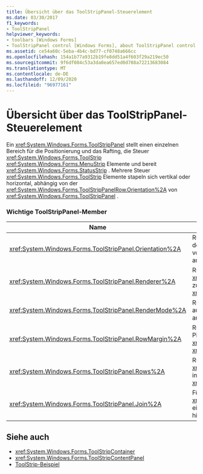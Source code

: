 ```yaml
---
title: Übersicht über das ToolStripPanel-Steuerelement
ms.date: 03/30/2017
f1_keywords:
- ToolStripPanel
helpviewer_keywords:
- toolbars [Windows Forms]
- ToolStripPanel control [Windows Forms], about ToolStripPanel control
ms.assetid: ce54a60c-5eba-4b4c-bd77-cf0748a666cc
ms.openlocfilehash: 154a1b77a9312b19fe8dd51a4f603f29a219ec50
ms.sourcegitcommit: 9f6df084c53a3da0ea657ed0d708a72213683084
ms.translationtype: MT
ms.contentlocale: de-DE
ms.lasthandoff: 12/09/2020
ms.locfileid: "96977161"
---
```

# <a name="toolstrippanel-control-overview"></a>Übersicht über das ToolStripPanel-Steuerelement

Ein <xref:System.Windows.Forms.ToolStripPanel> stellt einen einzelnen Bereich für die Positionierung und das Rafting, die Steuer <xref:System.Windows.Forms.ToolStrip> <xref:System.Windows.Forms.MenuStrip> Elemente und bereit <xref:System.Windows.Forms.StatusStrip> . Mehrere Steuer <xref:System.Windows.Forms.ToolStrip> Elemente stapeln sich vertikal oder horizontal, abhängig von der <xref:System.Windows.Forms.ToolStripPanelRow.Orientation%2A> von <xref:System.Windows.Forms.ToolStripPanel> .  
  
### <a name="important-toolstrippanel-members"></a>Wichtige ToolStripPanel-Member  
  
|Name|BESCHREIBUNG|  
|----------|-----------------|  
|<xref:System.Windows.Forms.ToolStripPanel.Orientation%2A>|Ruft einen Wert ab oder legt einen Wert fest, der die horizontale oder vertikale Ausrichtung von <xref:System.Windows.Forms.ToolStripPanel> angibt.|  
|<xref:System.Windows.Forms.ToolStripPanel.Renderer%2A>|Ruft <xref:System.Windows.Forms.ToolStripRenderer> zum Anpassen der Darstellung von <xref:System.Windows.Forms.ToolStripPanel> ab.|  
|<xref:System.Windows.Forms.ToolStripPanel.RenderMode%2A>|Ruft die Zeichenstile ab bzw. legt diese fest, die auf <xref:System.Windows.Forms.ToolStripPanel> angewendet werden sollen.|  
|<xref:System.Windows.Forms.ToolStripPanel.RowMargin%2A>|Ruft den Abstand zwischen dem und dem in Pixel ab oder legt diesen fest <xref:System.Windows.Forms.ToolStripPanelRow> <xref:System.Windows.Forms.ToolStripPanel> .|  
|<xref:System.Windows.Forms.ToolStripPanel.Rows%2A>|Ruft den <xref:System.Windows.Forms.ToolStripPanelRow> in diesem ab <xref:System.Windows.Forms.ToolStripPanel> .|  
|<xref:System.Windows.Forms.ToolStripPanel.Join%2A>|Fügt einer <xref:System.Windows.Forms.ToolStripPanel> eine <xref:System.Windows.Forms.ToolStrip> hinzu.|  
  
## <a name="see-also"></a>Siehe auch

- <xref:System.Windows.Forms.ToolStripContainer>
- <xref:System.Windows.Forms.ToolStripContentPanel>
- [ToolStrip-Beispiel](/previous-versions/visualstudio/visual-studio-2008/ms181005(v=vs.90))

